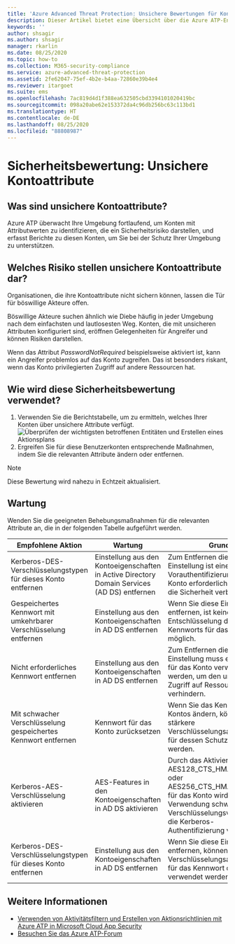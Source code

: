 ```yaml
---
title: 'Azure Advanced Threat Protection: Unsichere Bewertungen für Kontoattribute'
description: Dieser Artikel bietet eine Übersicht über die Azure ATP-Entitäten mit unsicheren Attributen im Bericht zur Bewertung des Identitätssicherheitsstatus.
keywords: ''
author: shsagir
ms.author: shsagir
manager: rkarlin
ms.date: 08/25/2020
ms.topic: how-to
ms.collection: M365-security-compliance
ms.service: azure-advanced-threat-protection
ms.assetid: 2fe62047-75ef-4b2e-b4aa-72860e39b4e4
ms.reviewer: itargoet
ms.suite: ems
ms.openlocfilehash: 7ac819d4d1f388ea632505cbd3394101020419bc
ms.sourcegitcommit: 098a20abe62e153372da4c96db256bc63c113bd1
ms.translationtype: HT
ms.contentlocale: de-DE
ms.lasthandoff: 08/25/2020
ms.locfileid: "88808987"
---
```

# <a name="security-assessment-unsecure-account-attributes"></a>Sicherheitsbewertung: Unsichere Kontoattribute

## <a name="what-are-unsecure-account-attributes"></a>Was sind unsichere Kontoattribute?

Azure ATP überwacht Ihre Umgebung fortlaufend, um Konten mit Attributwerten zu identifizieren, die ein Sicherheitsrisiko darstellen, und erfasst Berichte zu diesen Konten, um Sie bei der Schutz Ihrer Umgebung zu unterstützen.

## <a name="what-risk-do-unsecure-account-attributes-pose"></a>Welches Risiko stellen unsichere Kontoattribute dar?

Organisationen, die ihre Kontoattribute nicht sichern können, lassen die Tür für böswillige Akteure offen.

Böswillige Akteure suchen ähnlich wie Diebe häufig in jeder Umgebung nach dem einfachsten und lautlosesten Weg. Konten, die mit unsicheren Attributen konfiguriert sind, eröffnen Gelegenheiten für Angreifer und können Risiken darstellen.

Wenn das Attribut *PasswordNotRequired* beispielsweise aktiviert ist, kann ein Angreifer problemlos auf das Konto zugreifen. Das ist besonders riskant, wenn das Konto privilegierten Zugriff auf andere Ressourcen hat.

## <a name="how-do-i-use-this-security-assessment"></a>Wie wird diese Sicherheitsbewertung verwendet?

1. Verwenden Sie die Berichtstabelle, um zu ermitteln, welches Ihrer Konten über unsichere Attribute verfügt.
    ![Überprüfen der wichtigsten betroffenen Entitäten und Erstellen eines Aktionsplans](media/atp-cas-isp-unsecure-account-attributes-1.png)
1. Ergreifen Sie für diese Benutzerkonten entsprechende Maßnahmen, indem Sie die relevanten Attribute ändern oder entfernen.

> [!NOTE]
> Diese Bewertung wird nahezu in Echtzeit aktualisiert.

## <a name="remediation"></a>Wartung

Wenden Sie die geeigneten Behebungsmaßnahmen für die relevanten Attribute an, die in der folgenden Tabelle aufgeführt werden.

| Empfohlene Aktion | Wartung | Grund |
| --- | --- | --- |
| Kerberos-DES-Verschlüsselungstypen für dieses Konto entfernen| Einstellung aus den Kontoeigenschaften in Active Directory Domain Services (AD DS) entfernen | Zum Entfernen dieser Einstellung ist eine Kerberos-Vorauthentifizierung für das Konto erforderlich, wodurch die Sicherheit verbessert wird. |
| Gespeichertes Kennwort mit umkehrbarer Verschlüsselung entfernen | Einstellung aus den Kontoeigenschaften in AD DS entfernen | Wenn Sie diese Einstellung entfernen, ist keine einfache Entschlüsselung des Kennworts für das Konto mehr möglich. |
| Nicht erforderliches Kennwort entfernen | Einstellung aus den Kontoeigenschaften in AD DS entfernen | Zum Entfernen dieser Einstellung muss ein Kennwort für das Konto verwendet werden, um den unbefugten Zugriff auf Ressourcen zu verhindern. |
| Mit schwacher Verschlüsselung gespeichertes Kennwort entfernen | Kennwort für das Konto zurücksetzen | Wenn Sie das Kennwort des Kontos ändern, können stärkere Verschlüsselungsalgorithmen für dessen Schutz verwendet werden. |
| Kerberos-AES-Verschlüsselung aktivieren | AES-Features in den Kontoeigenschaften in AD DS aktivieren | Durch das Aktivieren von AES128_CTS_HMAC_SHA1_96 oder AES256_CTS_HMAC_SHA1_96 für das Konto wird die Verwendung schwächerer Verschlüsselungsverfahren für die Kerberos-Authentifizierung verhindert. |
| Kerberos-DES-Verschlüsselungstypen für dieses Konto entfernen | Einstellung aus den Kontoeigenschaften in AD DS entfernen | Wenn Sie diese Einstellung entfernen, können stärkere Verschlüsselungsalgorithmen für das Kennwort des Kontos verwendet werden. |

## <a name="see-also"></a>Weitere Informationen

- [Verwenden von Aktivitätsfiltern und Erstellen von Aktionsrichtlinien mit Azure ATP in Microsoft Cloud App Security](atp-activities-filtering-mcas.md)
- [Besuchen Sie das Azure ATP-Forum](https://aka.ms/azureatpcommunity)

